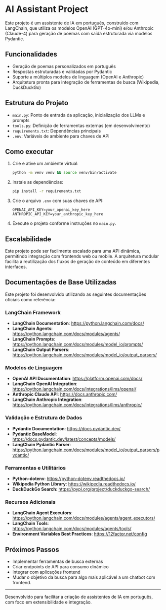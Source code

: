 # AI Assistant Project

Este projeto é um assistente de IA em português, construído com LangChain, que utiliza os modelos OpenAI (GPT-4o-mini) e/ou Anthropic (Claude-4) para geração de poemas com saída estruturada via modelos Pydantic.

## Funcionalidades

- Geração de poemas personalizados em português
- Respostas estruturadas e validadas por Pydantic
- Suporte a múltiplos modelos de linguagem (OpenAI e Anthropic)
- Arquitetura pronta para integração de ferramentas de busca (Wikipedia, DuckDuckGo)

## Estrutura do Projeto

- `main.py`: Ponto de entrada da aplicação, inicialização dos LLMs e prompts
- `tools.py`: Definição de ferramentas externas (em desenvolvimento)
- `requirements.txt`: Dependências principais
- `.env`: Variáveis de ambiente para chaves de API

## Como executar

1. Crie e ative um ambiente virtual:
    ```bash
    python -m venv venv && source venv/bin/activate
    ```
2. Instale as dependências:
    ```bash
    pip install -r requirements.txt
    ```
3. Crie o arquivo `.env` com suas chaves de API:
    ```
    OPENAI_API_KEY=your_openai_key_here
    ANTHROPIC_API_KEY=your_anthropic_key_here
    ```
4. Execute o projeto conforme instruções no `main.py`.

## Escalabilidade

Este projeto pode ser facilmente escalado para uma API dinâmica, permitindo integração com frontends web ou mobile. A arquitetura modular facilita a reutilização dos fluxos de geração de conteúdo em diferentes interfaces.

## Documentações de Base Utilizadas

Este projeto foi desenvolvido utilizando as seguintes documentações oficiais como referência:

### LangChain Framework
- **LangChain Documentation**: https://python.langchain.com/docs/
- **LangChain Agents**: https://python.langchain.com/docs/modules/agents/
- **LangChain Prompts**: https://python.langchain.com/docs/modules/model_io/prompts/
- **LangChain Output Parsers**: https://python.langchain.com/docs/modules/model_io/output_parsers/

### Modelos de Linguagem
- **OpenAI API Documentation**: https://platform.openai.com/docs/
- **LangChain OpenAI Integration**: https://python.langchain.com/docs/integrations/llms/openai/
- **Anthropic Claude API**: https://docs.anthropic.com/
- **LangChain Anthropic Integration**: https://python.langchain.com/docs/integrations/llms/anthropic/

### Validação e Estrutura de Dados
- **Pydantic Documentation**: https://docs.pydantic.dev/
- **Pydantic BaseModel**: https://docs.pydantic.dev/latest/concepts/models/
- **LangChain Pydantic Parser**: https://python.langchain.com/docs/modules/model_io/output_parsers/pydantic/

### Ferramentas e Utilitários
- **Python-dotenv**: https://python-dotenv.readthedocs.io/
- **Wikipedia Python Library**: https://wikipedia.readthedocs.io/
- **DuckDuckGo Search**: https://pypi.org/project/duckduckgo-search/

### Recursos Adicionais
- **LangChain Agent Executors**: https://python.langchain.com/docs/modules/agents/agent_executors/
- **LangChain Tools**: https://python.langchain.com/docs/modules/agents/tools/
- **Environment Variables Best Practices**: https://12factor.net/config

## Próximos Passos

- Implementar ferramentas de busca externas
- Criar endpoints de API para consumo dinâmico
- Integrar com aplicações frontend
- Mudar o objetivo da busca para algo mais aplicável a um chatbot com frontend.

---
Desenvolvido para facilitar a criação de assistentes de IA em português, com foco em extensibilidade e integração.

